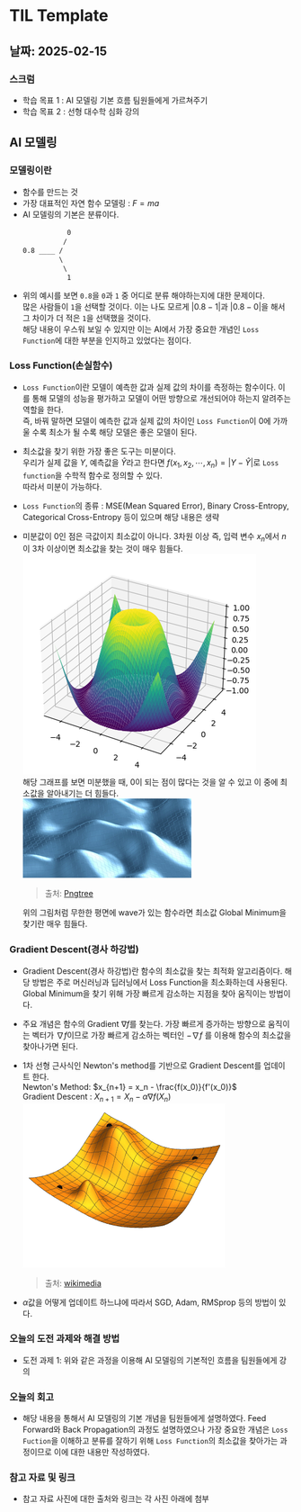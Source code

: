 # TIL Template

## 날짜: 2025-02-15

### 스크럼
- 학습 목표 1 : AI 모델링 기본 흐름 팀원들에게 가르쳐주기
- 학습 목표 2 : 선형 대수학 심화 강의

## AI 모델링
### 모델링이란
- 함수를 만드는 것
- 가장 대표적인 자연 함수 모델링 : $F = ma$
- AI 모델링의 기본은 분류이다.<br/>
    ```
               0
              /
    0.8 ____ /
             \
              \
               1
    ```
- 위의 예시를 보면 `0.8`을 `0`과 `1` 중 어디로 분류 해야하는지에 대한 문제이다.<br/> 많은 사람들이 `1`을 선택할 것이다. 이는 나도 모르게 $|0.8 - 1|$과 $|0.8 - 0|$을 해서 그 차이가 더 적은 `1`을 선택했을 것이다.<br/>
해당 내용이 우스워 보일 수 있지만 이는 AI에서 가장 중요한 개념인 `Loss Function`에 대한 부분을 인지하고 있었다는 점이다.

### Loss Function(손실함수)
- `Loss Function`이란 모델이 예측한 값과 실제 값의 차이를 측정하는 함수이다. 이를 통해 모델의 성능을 평가하고 모델이 어떤 방향으로 개선되어야 하는지 알려주는 역할을 한다. <br/>
즉, 바꿔 말하면 모델이 예측한 값과 실제 값의 차이인 `Loss Function`이 0에 가까울 수록 최소가 될 수록 해당 모델은 좋은 모델이 된다.

- 최소값을 찾기 위한 가장 좋은 도구는 미분이다.<br/> 우리가 실제 값을 $Y$, 예측값을 $\hat Y$라고 한다면 $f(x_1, x_2, \cdots, x_n) = |Y - \hat Y|$로 `Loss function`을 수학적 함수로 정의할 수 있다.<br/> 따라서 미분이 가능하다.

- `Loss Function`의 종류 : MSE(Mean Squared Error), Binary Cross-Entropy, Categorical Cross-Entropy 등이 있으며 해당 내용은 생략

- 미분값이 0인 점은 극값이지 최소값이 아니다. 3차원 이상 즉, 입력 변수 $x_n$에서 $n$이 3차 이상이면 최소값을 찾는 것이 매우 힘들다.<br/>
![alt text](/Feb/image/3dexample.png)<br/>
해당 그래프를 보면 미분했을 때, 0이 되는 점이 많다는 것을 알 수 있고 이 중에 최소값을 알아내기는 더 힘들다.<br/>
![alt text](/Feb/image/wave.png)<br/>
    >출처: [Pngtree](https://kor.pngtree.com/)<br/>

    위의 그림처럼 무한한 평면에 wave가 있는 함수라면 최소값 Global Minimum을 찾기란 매우 힘들다.

### Gradient Descent(경사 하강법)
- Gradient Descent(경사 하강법)란 함수의 최소값을 찾는 최적화 알고리즘이다. 해당 방법은 주로 머신러닝과 딥러닝에서 Loss Function을 최소화하는데 사용된다. Global Minimum을 찾기 위해 가장 빠르게 감소하는 지점을 찾아 움직이는 방법이다.

- 주요 개념은 함수의 Gradient $\nabla f$를 찾는다. 가장 빠르게 증가하는 방향으로 움직이는 벡터가 $\nabla f$이므로 가장 빠르게 감소하는 벡터인 $-\nabla f$ 를 이용해 함수의 최소값을 찾아나가면 된다.

- 1차 선형 근사식인 Newton's method를 기반으로 Gradient Descent를 업데이트 한다.<br/> Newton's Method: $x_{n+1} = x_n - \frac{f(x_0)}{f'(x_0)}$<br/>
    Gradient Descent : $X_{n+1} = X_n -\alpha \nabla f(X_n)$<br/>
    ![alt-text](/Feb/image/Gradient_descent.gif)<br/>
    > 출처: [wikimedia](https://commons.wikimedia.org/wiki/File:Gradient_descent.gif)
    
- $\alpha$값을 어떻게 업데이트 하느냐에 따라서 SGD, Adam, RMSprop 등의 방법이 있다.

### 오늘의 도전 과제와 해결 방법
- 도전 과제 1: 위와 같은 과정을 이용해 AI 모델링의 기본적인 흐름을 팀원들에게 강의

### 오늘의 회고
- 해당 내용을 통해서 AI 모델링의 기본 개념을 팀원들에게 설명하였다. Feed Forward와 Back Propagation의 과정도 설명하였으나 가장 중요한 개념은 `Loss Fuction`을 이해하고 분류를 잘하기 위해 `Loss Function`의 최소값을 찾아가는 과정이므로 이에 대한 내용만 작성하였다.

### 참고 자료 및 링크
- 참고 자료 사진에 대한 출처와 링크는 각 사진 아래에 첨부
